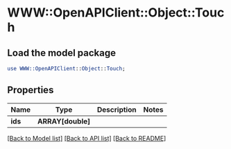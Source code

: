 # WWW::OpenAPIClient::Object::Touch

## Load the model package
```perl
use WWW::OpenAPIClient::Object::Touch;
```

## Properties
Name | Type | Description | Notes
------------ | ------------- | ------------- | -------------
**ids** | **ARRAY[double]** |  | 

[[Back to Model list]](../README.md#documentation-for-models) [[Back to API list]](../README.md#documentation-for-api-endpoints) [[Back to README]](../README.md)


